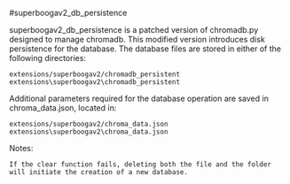 #superboogav2_db_persistence

superboogav2_db_persistence is a patched version of chromadb.py designed to manage chromadb. This modified version introduces disk persistence for the database. The database files are stored in either of the following directories:

    extensions/superboogav2/chromadb_persistent
    extensions\superboogav2\chromadb_persistent

Additional parameters required for the database operation are saved in chroma_data.json, located in:

    extensions/superboogav2/chroma_data.json
    extensions\superboogav2\chroma_data.json

Notes:

    If the clear function fails, deleting both the file and the folder will initiate the creation of a new database.
